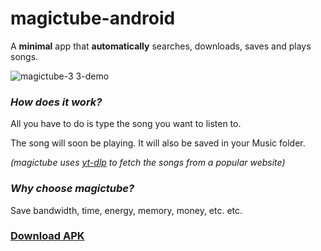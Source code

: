 
# magictube-android

A **minimal** app that **automatically** searches, downloads, saves and plays songs.

![magictube-3 3-demo](https://user-images.githubusercontent.com/26126049/132048639-4cce478e-2aef-4f21-80a5-9b97d370f07a.gif)

### *How does it work?*

All you have to do is type the song you want to listen to.

The song will soon be playing. It will also be saved in your Music folder.

*(magictube uses [yt-dlp](https://github.com/yt-dlp/yt-dlp) to fetch the songs from a popular website)*

### *Why choose magictube?*

Save bandwidth, time, energy, memory, money, etc. etc.

### [Download APK](https://github.com/anonwins/magictube-android/releases/latest)

